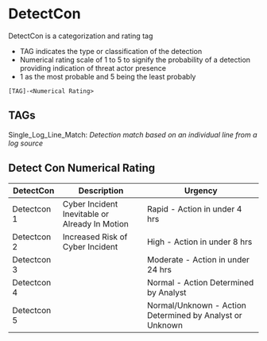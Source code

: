 # DetectCon

DetectCon is a categorization and rating tag  
- TAG indicates the type or classification of the detection
- Numerical rating scale of 1 to 5 to signify the probability of a detection providing indication of threat actor presence
- 1 as the most probable and 5 being the least probably

~~~
[TAG]-<Numerical Rating>
~~~

## TAGs 

Single_Log_Line_Match: _Detection match based on an individual line from a log source_



## Detect Con Numerical Rating 

| DetectCon   | Description                                    | Urgency                                                  |
|-------------|------------------------------------------------|----------------------------------------------------------|
| Detectcon 1 | Cyber Incident Inevitable or Already In Motion | Rapid - Action in under 4 hrs                            | 
| Detectcon 2 | Increased Risk of Cyber Incident               | High - Action in under 8 hrs                             |
| Detectcon 3 |                                                | Moderate - Action in under 24 hrs                        |     
| Detectcon 4 |                                                | Normal - Action Determined by Analyst                    |
| Detectcon 5 |                                                | Normal/Unknown - Action Determined by Analyst or Unknown |

